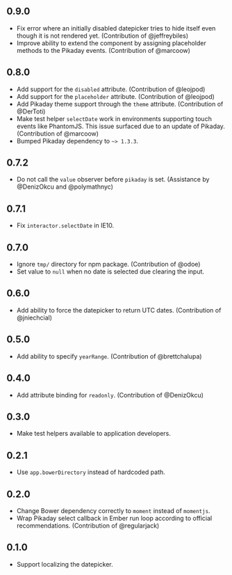 ## 0.9.0
* Fix error where an initially disabled datepicker tries to hide itself even though it is not rendered yet. (Contribution of @jeffreybiles)
* Improve ability to extend the component by assigning placeholder methods to the Pikaday events. (Contribution of @marcoow)

## 0.8.0
* Add support for the `disabled` attribute. (Contribution of @leojpod)
* Add support for the `placeholder` attribute. (Contribution of @leojpod)
* Add Pikaday theme support through the `theme` attribute. (Contribution of @DerToti)
* Make test helper `selectDate` work in environments supporting touch events like PhantomJS. This issue surfaced due to an update of Pikaday. (Contribution of @marcoow)
* Bumped Pikaday dependency to `~> 1.3.3`.

## 0.7.2
* Do not call the `value` observer before `pikaday` is set. (Assistance by @DenizOkcu and @polymathnyc)

## 0.7.1
* Fix `interactor.selectDate` in IE10.

## 0.7.0
* Ignore `tmp/` directory for npm package. (Contribution of @odoe)
* Set value to `null` when no date is selected due clearing the input.

## 0.6.0
* Add ability to force the datepicker to return UTC dates. (Contribution of @jniechcial)

## 0.5.0
* Add ability to specify `yearRange`. (Contribution of @brettchalupa)

## 0.4.0
* Add attribute binding for `readonly`. (Contribution of @DenizOkcu)

## 0.3.0
* Make test helpers available to application developers.

## 0.2.1
* Use `app.bowerDirectory` instead of hardcoded path.

## 0.2.0
* Change Bower dependency correctly to `moment` instead of `momentjs`.
* Wrap Pikaday select callback in Ember run loop according to official recommendations. (Contribution of @regularjack)

## 0.1.0
* Support localizing the datepicker.
